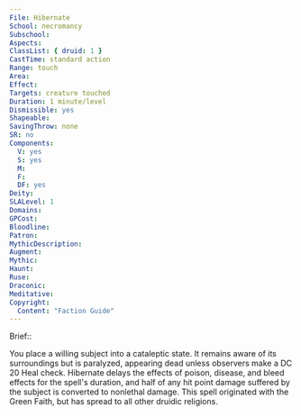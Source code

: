 ```yaml
---
File: Hibernate
School: necromancy
Subschool: 
Aspects: 
ClassList: { druid: 1 }
CastTime: standard action
Range: touch
Area: 
Effect: 
Targets: creature touched
Duration: 1 minute/level
Dismissible: yes
Shapeable: 
SavingThrow: none
SR: no
Components:
  V: yes
  S: yes
  M: 
  F: 
  DF: yes
Deity: 
SLALevel: 1
Domains: 
GPCost: 
Bloodline: 
Patron: 
MythicDescription: 
Augment: 
Mythic: 
Haunt: 
Ruse: 
Draconic: 
Meditative: 
Copyright:
  Content: "Faction Guide"
---
```

Brief:: 

You place a willing subject into a cataleptic state. It remains aware of its surroundings but is paralyzed, appearing dead unless observers make a DC 20 Heal check. Hibernate delays the effects of poison, disease, and bleed effects for the spell's duration, and half of any hit point damage suffered by the subject is converted to nonlethal damage.  This spell originated with the Green Faith, but has spread to all other druidic religions.
